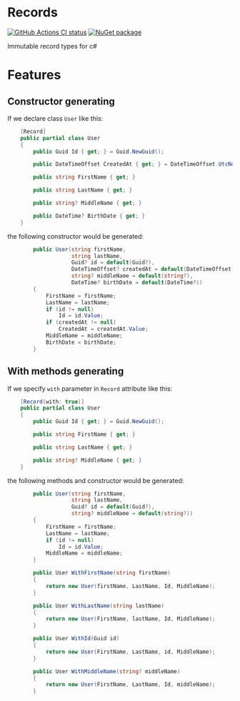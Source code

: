 # Records

[![GitHub Actions CI status](https://github.com/sobolev88/Records/workflows/.NET%20Core/badge.svg?branch=master)](https://github.com/sobolev88/Records/actions?query=workflow%3A%22.NET+Core%22+branch%3Amaster)
[![NuGet package](https://img.shields.io/nuget/v/Records.svg)](https://www.nuget.org/packages/Records)

Immutable record types for c#

# Features
## Constructor generating
If we declare class `User` like this:
``` csharp
    [Record]
    public partial class User
    {
        public Guid Id { get; } = Guid.NewGuid();

        public DateTimeOffset CreatedAt { get; } = DateTimeOffset.UtcNow;

        public string FirstName { get; }

        public string LastName { get; }

        public string? MiddleName { get; }

        public DateTime? BirthDate { get; }
    }
```
the following constructor would be generated:
``` csharp
        public User(string firstName,
                    string lastName,
                    Guid? id = default(Guid?),
                    DateTimeOffset? createdAt = default(DateTimeOffset?),
                    string? middleName = default(string?),
                    DateTime? birthDate = default(DateTime?))
        {
            FirstName = firstName;
            LastName = lastName;
            if (id != null)
                Id = id.Value;
            if (createdAt != null)
                CreatedAt = createdAt.Value;
            MiddleName = middleName;
            BirthDate = birthDate;
        }
```
## With methods generating
If we specify `with` parameter in `Record` attribute like this:
``` csharp
    [Record(with: true)]
    public partial class User
    {
        public Guid Id { get; } = Guid.NewGuid();

        public string FirstName { get; }

        public string LastName { get; }

        public string? MiddleName { get; }
    }
```
the following methods and constructor would be generated:
``` csharp
        public User(string firstName,
                    string lastName,
                    Guid? id = default(Guid?),
                    string? middleName = default(string?))
        {
            FirstName = firstName;
            LastName = lastName;
            if (id != null)
                Id = id.Value;
            MiddleName = middleName;
        }

        public User WithFirstName(string firstName)
        {
            return new User(firstName, LastName, Id, MiddleName);
        }

        public User WithLastName(string lastName)
        {
            return new User(FirstName, lastName, Id, MiddleName);
        }

        public User WithId(Guid id)
        {
            return new User(FirstName, LastName, id, MiddleName);
        }

        public User WithMiddleName(string? middleName)
        {
            return new User(FirstName, LastName, Id, middleName);
        }
```
